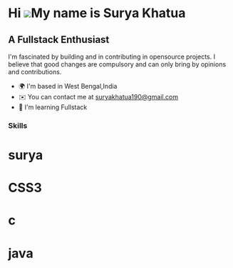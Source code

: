 Hi ![](https://user-images.githubusercontent.com/18350557/176309783-0785949b-9127-417c-8b55-ab5a4333674e.gif)My name is Surya Khatua
=======================================================================================================================================

A Fullstack Enthusiast
-------------------

I'm fascinated by building and in contributing in opensource projects. I believe that good changes are compulsory and can only bring by opinions and contributions.

* 🌍  I'm based in West Bengal,India
* ✉️  You can contact me at [suryakhatua190@gmail.com](mailto:suryakhatua190@gmail.com)
* 🧠  I'm learning Fullstack


### Skills

<h1>surya</h1>
<h1>CSS3</h1>
<h1>c</h1>
<h1>java</h1>
